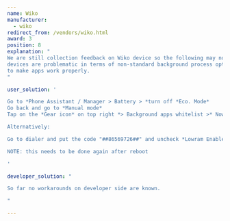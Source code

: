 ```yaml
---
name: Wiko
manufacturer:
  - wiko
redirect_from: /vendors/wiko.html
award: 3
position: 8
explanation: "
We are still collection feedback on Wiko device so the following may not be a exhaustive list of issues. But definitely Wiko
devices are problematic in terms of non-standard background process optimizations and adjustments to the settings need to be done
to make apps work properly.
"

user_solution: '

Go to *Phone Assistant / Manager > Battery > *turn off *Eco. Mode*
Go back and go to *Manual mode*
Tap on the *Gear icon* on top right *> Background apps whitelist >* Now select Your app

Alternatively:

Go to dialer and put the code "##86569726##" and uncheck *Lowram Enable* And *Background enable*

NOTE: this needs to be done again after reboot

'

developer_solution: "

So far no workarounds on developer side are known.

"

---
```

